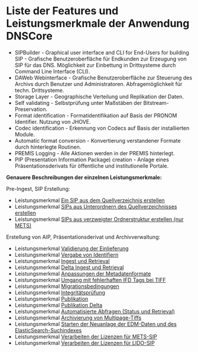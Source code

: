 # Liste der Features und Leistungsmerkmale der Anwendung DNSCore

* SIPBuilder - Graphical user interface and CLI for End-Users for building SIP - Grafische Benutzeroberfläche für Endkunden zur Erzeugung von SIP für das DNS. Möglichkeit zur Einbettung in Drittsysteme durch Command Line Interface (CLI). 
* DAWeb Webinterface - Grafische Benutzeroberfläche zur Steuerung des Archivs durch Benutzer und Administratoren. Abfragemöglichkeit für techn. Drittsysteme.
* Storage Layer - Geographische Verteilung und Replikation der Daten.
* Self validating - Selbstprüfung unter Maßstäben der Bitstream-Preservation.
* Format identification - Formatidentifikation auf Basis der PRONOM Identifier. Nutzung von JHOVE.
* Codec identification - Erkennung von Codecs auf Basis der installierten Module.
* Automatic format conversion - Konvertierung verstandener Formate durch hinterlegte Routinen. 
* PREMIS Logging - Alle Aktionen werden in der PREMIS hinterlegt.
* PIP (Presentation Information Package) creation - Anlage eines Präsentationsderivats für öffentliche und institutionelle Portale. 

<b>Genauere Beschreibungen der einzelnen Leistungsmerkmale:</b>

<c>Pre-Ingest, SIP Erstellung:</c>
* Leistungsmerkmal [Ein SIP aus dem Quellverzeichnis erstellen](../../../../SIP-Builder/src/manual/feature_create_sip_single.md)   
* Leistungsmerkmal [SIPs aus Unterordnern des Quellverzeichnisses erstellen](../../../../SIP-Builder/src/manual/feature_create_sips_multiple.md)   
* Leistungsmerkmal [SIPs aus verzweigter Ordnerstruktur erstellen (nur METS)](../../../../SIP-Builder/src/manual/feature_create_sips_nested.md)

<c>Erstellung von AIP, Präsentationsderivat und Archivverwaltung:</c>
* Leistungsmerkmal [Validierung der Einlieferung](feature_ingest_validation.md)
* Leistungsmerkmal [Vergabe von Identifiern](feature_identifier_assignment.md)
* Leistungsmerkmal [Ingest und Retrieval](feature_ingest_retrieval.md)
* Leistungsmerkmal [Delta Ingest und Retrieval](feature_delta_ingest_retrieval.md)
* Leistungsmerkmal [Anpassungen der Metadatenformate](feature_metadata_updates.md)
* Leistungsmerkmal [Umgang mit fehlerhaften IFD Tags bei TIFF](feature_tiff_problem_detection.md)
* Leistungsmerkmal [Migrationsbedingungen](feature_migration_right.md)
* Leistungsmerkmal [Integritätsprüfung](feature_integrity_check.md)
* Leistungsmerkmal [Publikation](feature_publication.md) 
* Leistungsmerkmal [Publikation Delta](feature_publication_delta.md)
* Leistungsmerkmal [Automatisierte Abfragen (Status und Retrieval)](feature_automated_queries.md) 
* Leistungsmerkmal [Archivierung von Multipage-Tiffs](feature_multipagetiff.md) 
* Leistungsmerkmal [Starten der Neuanlage der EDM-Daten und des ElasticSearch-Suchindexes](feature_rebuild_edm.md) 
* Leistungsmerkmal [Verarbeiten der Lizenzen für METS-SIP](feature_license_mets.md)
* Leistungsmerkmal [Verarbeiten der Lizenzen für LIDO-SIP](feature_license_lido.md)
